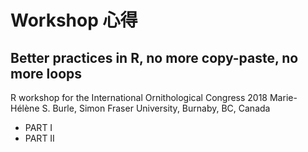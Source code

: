 # Workshop 心得

## Better practices in R, no more copy-paste, no more loops

R workshop for the International Ornithological Congress 2018
Marie-Hélène S. Burle, Simon Fraser University, Burnaby, BC, Canada

* PART I
* PART II
